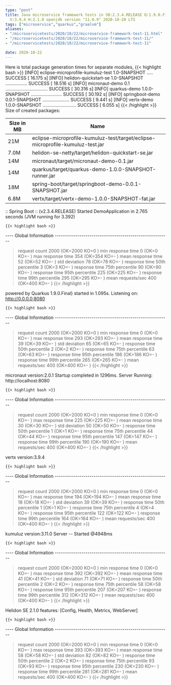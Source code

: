 ```yaml
---
type: "post"
title: Java microservice framework tests in SB:2.3.4.RELEASE Q:1.9.0.Final M:2.1.2
  V:3.9.4 H:2.1.0 openjdk version "11.0.9" 2020-10-20 LTS
tags: ["microservice","quarkus","graalvm"]
aliases:
- "/microservicetests/2020/10/22/microservice-framework-test-11.html"
- "/microservicetests/2020/10/22/microservice-framework-test-11/"
- "/microservicetests/2020/10/22/microservice-framework-test-11"

date: 2020-10-22
---
```

 
Here is total package generation times for separate modules,
{{< highlight bash >}}
[INFO] eclipse-microprofile-kumuluz-test 1.0-SNAPSHOT ..... SUCCESS [ 16.175 s]
[INFO] helidon-quickstart-se 1.0-SNAPSHOT ................. SUCCESS [ 18.516 s]
[INFO] micronaut-demo 0.1 ................................. SUCCESS [ 30.316 s]
[INFO] quarkus-demo 1.0.0-SNAPSHOT ........................ SUCCESS [ 30.192 s]
[INFO] springboot-demo 0.0.1-SNAPSHOT ..................... SUCCESS [  9.441 s]
[INFO] vertx-demo 1.0.0-SNAPSHOT .......................... SUCCESS [  6.055 s]
{{< /highlight >}}
Size of created packages:

| Size in MB |  Name |
|------------|-------|
| 21M | eclipse-microprofile-kumuluz-test/target/eclipse-microprofile-kumuluz-test.jar |
| 7.0M | helidon-se-netty/target/helidon-quickstart-se.jar |
| 14M | micronaut/target/micronaut-demo-0.1.jar |
| 14M | quarkus/target/quarkus-demo-1.0.0-SNAPSHOT-runner.jar |
| 18M | spring-boot/target/springboot-demo-0.0.1-SNAPSHOT.jar |
| 6.8M | vertx/target/vertx-demo-1.0.0-SNAPSHOT-fat.jar |


:: Spring Boot :: (v2.3.4.RELEASE) Started DemoApplication in 2.765 seconds (JVM running for 3.392)

    {{< highlight bash >}}
---- Global Information --------------------------------------------------------
> request count                                       2000 (OK=2000   KO=0     )
> min response time                                      0 (OK=0      KO=-     )
> max response time                                    354 (OK=354    KO=-     )
> mean response time                                    52 (OK=52     KO=-     )
> std deviation                                         78 (OK=78     KO=-     )
> response time 50th percentile                          3 (OK=3      KO=-     )
> response time 75th percentile                         90 (OK=90     KO=-     )
> response time 95th percentile                        225 (OK=225    KO=-     )
> response time 99th percentile                        295 (OK=295    KO=-     )
> mean requests/sec                                    400 (OK=400    KO=-     )
{{< /highlight >}}

powered by Quarkus 1.9.0.Final) started in 1.095s. Listening on: http://0.0.0.0:8080

    {{< highlight bash >}}
---- Global Information --------------------------------------------------------
> request count                                       2000 (OK=2000   KO=0     )
> min response time                                      0 (OK=0      KO=-     )
> max response time                                    293 (OK=293    KO=-     )
> mean response time                                    39 (OK=39     KO=-     )
> std deviation                                         65 (OK=65     KO=-     )
> response time 50th percentile                          2 (OK=2      KO=-     )
> response time 75th percentile                         63 (OK=63     KO=-     )
> response time 95th percentile                        186 (OK=186    KO=-     )
> response time 99th percentile                        265 (OK=265    KO=-     )
> mean requests/sec                                    400 (OK=400    KO=-     )
{{< /highlight >}}

micronaut version:2.0.1 Startup completed in 1296ms. Server Running: http://localhost:8080

    {{< highlight bash >}}
---- Global Information --------------------------------------------------------
> request count                                       2000 (OK=2000   KO=0     )
> min response time                                      0 (OK=0      KO=-     )
> max response time                                    225 (OK=225    KO=-     )
> mean response time                                    30 (OK=30     KO=-     )
> std deviation                                         50 (OK=50     KO=-     )
> response time 50th percentile                          1 (OK=1      KO=-     )
> response time 75th percentile                         44 (OK=44     KO=-     )
> response time 95th percentile                        147 (OK=147    KO=-     )
> response time 99th percentile                        190 (OK=190    KO=-     )
> mean requests/sec                                    400 (OK=400    KO=-     )
{{< /highlight >}}

vertx version:3.9.4

    {{< highlight bash >}}
---- Global Information --------------------------------------------------------
> request count                                       2000 (OK=2000   KO=0     )
> min response time                                      0 (OK=0      KO=-     )
> max response time                                    194 (OK=194    KO=-     )
> mean response time                                    18 (OK=18     KO=-     )
> std deviation                                         39 (OK=39     KO=-     )
> response time 50th percentile                          1 (OK=1      KO=-     )
> response time 75th percentile                          4 (OK=4      KO=-     )
> response time 95th percentile                        122 (OK=122    KO=-     )
> response time 99th percentile                        164 (OK=164    KO=-     )
> mean requests/sec                                    400 (OK=400    KO=-     )
{{< /highlight >}}

kumuluz version:3.11.0 Server -- Started @4948ms

    {{< highlight bash >}}
---- Global Information --------------------------------------------------------
> request count                                       2000 (OK=2000   KO=0     )
> min response time                                      0 (OK=0      KO=-     )
> max response time                                    392 (OK=392    KO=-     )
> mean response time                                    41 (OK=41     KO=-     )
> std deviation                                         71 (OK=71     KO=-     )
> response time 50th percentile                          2 (OK=2      KO=-     )
> response time 75th percentile                         58 (OK=58     KO=-     )
> response time 95th percentile                        207 (OK=207    KO=-     )
> response time 99th percentile                        312 (OK=312    KO=-     )
> mean requests/sec                                    400 (OK=400    KO=-     )
{{< /highlight >}}

Helidon SE 2.1.0 features: [Config, Health, Metrics, WebServer]

    {{< highlight bash >}}
---- Global Information --------------------------------------------------------
> request count                                       2000 (OK=2000   KO=0     )
> min response time                                      0 (OK=0      KO=-     )
> max response time                                    393 (OK=393    KO=-     )
> mean response time                                    58 (OK=58     KO=-     )
> std deviation                                         82 (OK=82     KO=-     )
> response time 50th percentile                          2 (OK=2      KO=-     )
> response time 75th percentile                         93 (OK=93     KO=-     )
> response time 95th percentile                        230 (OK=230    KO=-     )
> response time 99th percentile                        281 (OK=281    KO=-     )
> mean requests/sec                                    400 (OK=400    KO=-     )
{{< /highlight >}}
